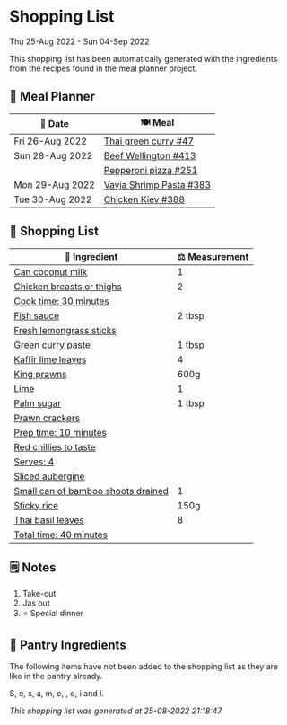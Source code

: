 # Shopping List

Thu 25-Aug 2022 - Sun 04-Sep 2022

This shopping list has been automatically generated with the ingredients from the recipes found in the meal planner project.

## 📅 Meal Planner

|📅 Date| 🍽️ Meal|
|----|----|
|Fri 26-Aug 2022|[Thai green curry #47](https://github.com/jcallaghan/The-Cookbook/issues/47)|
|Sun 28-Aug 2022|[Beef Wellington #413](https://github.com/jcallaghan/The-Cookbook/issues/413)|
||[Pepperoni pizza  #251](https://github.com/jcallaghan/The-Cookbook/issues/251)|
|Mon 29-Aug 2022|[Vayia Shrimp Pasta #383](https://github.com/jcallaghan/The-Cookbook/issues/383)|
|Tue 30-Aug 2022|[Chicken Kiev #388](https://github.com/jcallaghan/The-Cookbook/issues/388)|

## 🛒 Shopping List

| 🍌 Ingredient| ⚖️ Measurement|
|----------|-----------|
|[Can coconut milk](https://www.sainsburys.co.uk/gol-ui/SearchResults/Can%20coconut%20milk)|1|
|[Chicken breasts or thighs](https://www.sainsburys.co.uk/gol-ui/SearchResults/Chicken%20breasts%20or%20thighs)|2|
|[Cook time: 30 minutes](https://www.sainsburys.co.uk/gol-ui/SearchResults/Cook%20time:%2030%20minutes)||
|[Fish sauce](https://www.sainsburys.co.uk/gol-ui/SearchResults/Fish%20sauce)|2 tbsp|
|[Fresh lemongrass sticks](https://www.sainsburys.co.uk/gol-ui/SearchResults/Fresh%20lemongrass%20sticks)||
|[Green curry paste](https://www.sainsburys.co.uk/gol-ui/SearchResults/Green%20curry%20paste)|1 tbsp|
|[Kaffir lime leaves](https://www.sainsburys.co.uk/gol-ui/SearchResults/Kaffir%20lime%20leaves)|4|
|[King prawns](https://www.sainsburys.co.uk/gol-ui/SearchResults/King%20prawns)|600g|
|[Lime](https://www.sainsburys.co.uk/gol-ui/SearchResults/Lime)|1|
|[Palm sugar](https://www.sainsburys.co.uk/gol-ui/SearchResults/Palm%20sugar)|1 tbsp|
|[Prawn crackers](https://www.sainsburys.co.uk/gol-ui/SearchResults/Prawn%20crackers)||
|[Prep time: 10 minutes](https://www.sainsburys.co.uk/gol-ui/SearchResults/Prep%20time:%2010%20minutes)||
|[Red chillies to taste](https://www.sainsburys.co.uk/gol-ui/SearchResults/Red%20chillies%20to%20taste)||
|[Serves: 4](https://www.sainsburys.co.uk/gol-ui/SearchResults/Serves:%204)||
|[Sliced aubergine](https://www.sainsburys.co.uk/gol-ui/SearchResults/Sliced%20aubergine)||
|[Small can of bamboo shoots drained](https://www.sainsburys.co.uk/gol-ui/SearchResults/Small%20can%20of%20bamboo%20shoots%20drained)|1|
|[Sticky rice](https://www.sainsburys.co.uk/gol-ui/SearchResults/Sticky%20rice)|150g|
|[Thai basil leaves](https://www.sainsburys.co.uk/gol-ui/SearchResults/Thai%20basil%20leaves)|8|
|[Total time: 40 minutes](https://www.sainsburys.co.uk/gol-ui/SearchResults/Total%20time:%2040%20minutes)||

## 🗒️ Notes

1. Take-out
1. Jas out
1. ⭐ Special dinner

## 🏪 Pantry Ingredients

The following items have not been added to the shopping list as they are like in the pantry already.

S, e, s, a, m, e,  , o, i and l.


_This shopping list was generated at 25-08-2022 21:18:47._